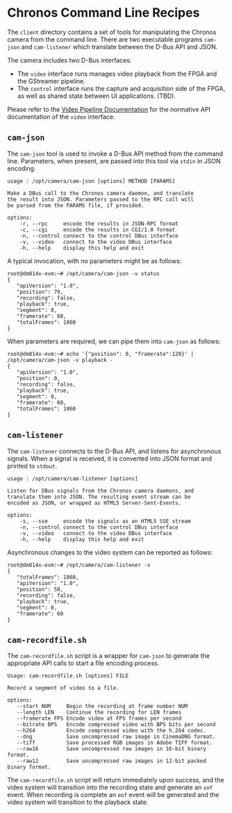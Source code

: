 Chronos Command Line Recipes
============================
The `client` directory contains a set of tools for manipulating the Chronos 
camera from the command line. There are two executable programs `cam-json`
and `cam-listener` which translate between the D-Bus API and JSON.

The camera includes two D-Bus interfaces:
 * The `video` interface runs manages video playback from the FPGA and the
   GStreamer pipeline.
 * The `control` interface runs the capture and acquisition side of the FPGA,
   as well as shared state between UI applications. (TBD).

Please refer to the [Video Pipeline Documentation](../pipeline/README.md) for
the normative API documentation of the `video` interface.

`cam-json`
----------
The `cam-json` tool is used to invoke a D-Bus API method from the command
line. Parameters, when present, are passed into this tool via `stdin` in
JSON encoding.

```
usage : /opt/camera/cam-json [options] METHOD [PARAMS]

Make a DBus call to the Chronos camera daemon, and translate
the result into JSON. Parameters passed to the RPC call will
be parsed from the PARAMS file, if provided.

options:
	-r, --rpc     encode the results in JSON-RPC format
	-c, --cgi     encode the results in CGI/1.0 format
	-n, --control connect to the control DBus interface
	-v, --video   connect to the video DBus interface
	-h, --help    display this help and exit
```

A typical invocation, with no parameters might be as follows:

```
root@dm814x-evm:~# /opt/camera/cam-json -v status
{
   "apiVersion": "1.0",
   "position": 79,
   "recording": false,
   "playback": true,
   "segment": 0,
   "framerate": 60,
   "totalFrames": 1860
}
```

When parameters are required, we can pipe them into `cam-json` as
follows:

```
root@dm814x-evm:~# echo '{"position": 0, "framerate":120}' | /opt/camera/cam-json -v playback - 
{
   "apiVersion": "1.0",
   "position": 0,
   "recording": false,
   "playback": true,
   "segment": 0,
   "framerate": 60,
   "totalFrames": 1860
}
```

`cam-listener`
--------------
The `cam-listener` connects to the D-Bus API, and listens for asynchronous signals. When
a signal is received, it is converted into JSON format and printed to `stdout`.

```
usage : /opt/camera/cam-listener [options]

Listen for DBus signals from the Chronos camera daemons, and
translate them into JSON. The resulting event stream can be
encoded as JSON, or wrapped as HTML5 Server-Sent-Events.

options:
	-s, --sse     encode the signals as an HTML5 SSE stream
	-n, --control connect to the control DBus interface
	-v, --video   connect to the video DBus interface
	-h, --help    display this help and exit
```

Asynchronous changes to the video system can be reported as follows:

```
root@dm814x-evm:~# /opt/camera/cam-listener -v     
{
   "totalFrames": 1860,
   "apiVersion": "1.0",
   "position": 50,
   "recording": false,
   "playback": true,
   "segment": 0,
   "framerate": 60
}
```

`cam-recordfile.sh`
-------------------
The `cam-recordfile.sh` script is a wrapper for `cam-json` to generate the appropriate
API calls to start a file encoding process.

```
Usage: cam-recordfile.sh [options] FILE

Record a segment of video to a file.

options:
   --start NUM     Begin the recording at frame number NUM
   --length LEN    Continue the recording for LEN frames
   --framerate FPS Encode video at FPS frames per second
   --bitrate BPS   Encode compressed video with BPS bits per second
   --h264          Encode compressed video with the h.264 codec.
   --dng           Save uncompressed raw image in CinemaDNG format.
   --tiff          Save processed RGB images in Adobe TIFF format.
   --raw16         Save uncompressed raw images in 16-bit binary format.
   --raw12         Save uncompressed raw images in 12-bit packed binary format.
```

The `cam-recordfile.sh` script will return immediately upon success, and the video
system will transition into the recording state and generate an `sof` event. When
recording is complete an `eof` event will be generated and the video system will
transition to the playback state.
